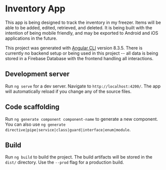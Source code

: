 # Inventory App

This app is being designed to track the inventory in my freezer. Items will be able to be added, edited, retrieved, and deleted. It is being built with the intention of being mobile friendly, and may be exported to Android and iOS applications in the future. 

This project was generated with [Angular CLI](https://github.com/angular/angular-cli) version 8.3.5. There is currently no backend setup or being used in this project -- all data is being stored in a Firebase Database with the frontend handling all interactions.

## Development server

Run `ng serve` for a dev server. Navigate to `http://localhost:4200/`. The app will automatically reload if you change any of the source files.

## Code scaffolding

Run `ng generate component component-name` to generate a new component. You can also use `ng generate directive|pipe|service|class|guard|interface|enum|module`.

## Build

Run `ng build` to build the project. The build artifacts will be stored in the `dist/` directory. Use the `--prod` flag for a production build.
